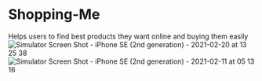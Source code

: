# Shopping-Me
Helps users to find best products they want online and buying them easily 
![Simulator Screen Shot - iPhone SE (2nd generation) - 2021-02-20 at 13 25 38](https://user-images.githubusercontent.com/77029272/109688796-88003780-7b39-11eb-88eb-aadfe6c267d7.png)
![Simulator Screen Shot - iPhone SE (2nd generation) - 2021-02-11 at 05 13 16](https://user-images.githubusercontent.com/77029272/109688810-8cc4eb80-7b39-11eb-8042-2c295f96e62c.png)
